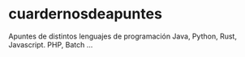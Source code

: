 # cuardernosdeapuntes
Apuntes de distintos lenguajes de programación Java, Python, Rust, Javascript. PHP, Batch ...
